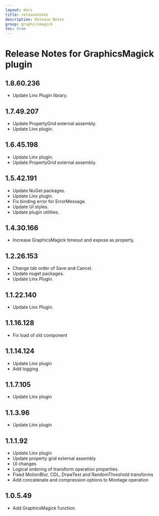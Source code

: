 ```yaml
---
layout: docs
title: releasenotes
description: Release Notes
group: graphicsmagick
toc: true
---
```

# Release Notes for GraphicsMagick plugin
<a id="1_8_60_236"></a>
## 1.8.60.236
- Update Linx Plugin library.

<a id="1_7_49_207"></a>
## 1.7.49.207
- Update PropertyGrid external assembly.
- Update Linx plugin.
<a id="1_6_45_198"></a>
## 1.6.45.198
- Update Linx plugin.
- Update PropertyGrid external assembly.
<a id="1_5_42_191"></a>
## 1.5.42.191
- Update NuGet packages.
- Update Linx plugin.
- Fix binding error for ErrorMessage.
- Update UI styles.
- Update plugin utilities.
<a id="1_4_30_166"></a>
## 1.4.30.166
- Increase GraphicsMagick timeout and expose as property.
<a id="1_2_26_153"></a>
## 1.2.26.153
- Change tab order of Save and Cancel.
- Update nuget packages.
- Update Linx Plugin.
<a id="1_1_22_140"></a>
## 1.1.22.140
- Update Linx Plugin.
<a id="1_1_16_128"></a>
## 1.1.16.128
- Fix load of old component
<a id="1_1_14_124"></a>
## 1.1.14.124
- Update Linx plugin
- Add logging
<a id="1_1_7_105"></a>
## 1.1.7.105
- Update Linx plugin
<a id="1_1_3_96"></a>
## 1.1.3.96
- Update Linx plugin
<a id="1_1_1_92"></a>
## 1.1.1.92
- Update Linx plugin
- Update property grid external assembly
- UI changes
- Logical ordering of transform operation properties.
- Fixed MotionBlur, CDL, DrawText and RandomThreshold transforms
- Add concatenate and compression options to Montage operation
<a id="1_0_5_49"></a>
## 1.0.5.49
- Add GraphicsMagick function
